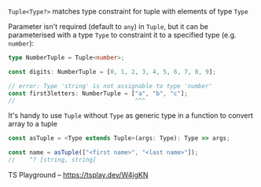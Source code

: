`Tuple<Type?>` matches type constraint for tuple with elements of type `Type`

Parameter isn't required (default to `any`) in `Tuple`, but it can be parameterised with a type `Type` to constraint it
to a specified type (e.g. `number`):

```ts
type NumberTuple = Tuple<number>;

const digits: NumberTuple = [0, 1, 2, 3, 4, 5, 6, 7, 8, 9];

// error: Type 'string' is not assignable to type 'number'
const first3letters: NumberTuple = ["a", "b", "c"];
//                                  ^^^
```

It's handy to use `Tuple` without `Type` as generic type in a function to convert array to a tuple

```ts
const asTuple = <Type extends Tuple>(args: Type): Type => args;

const name = asTuple(["<first name>", "<last name>"]);
//    ^? [string, string]
```

TS Playground – https://tsplay.dev/W4jgKN
